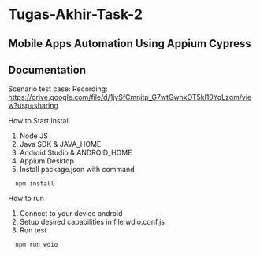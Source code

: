 # Tugas-Akhir-Task-2
## Mobile Apps Automation Using Appium Cypress

## Documentation
Scenario test case: 
Recording: 
https://drive.google.com/file/d/1jySfCmnjtp_G7wtGwhxOT5kl10YqLzqm/view?usp=sharing

How to Start
Install 
1. Node JS
2. Java SDK & JAVA_HOME
3. Android Studio & ANDROID_HOME
4. Appium Desktop
5. Install package.json with command

```
  npm install
```

How to run 
1. Connect to your device android
2. Setup desired capabilities in file wdio.conf.js
3. Run test

```
  npm run wdio
```
